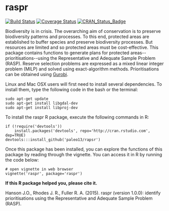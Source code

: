 raspr
============

[![Build Status](https://travis-ci.org/paleo13/raspr.svg?branch=master)](https://travis-ci.org/paleo13/rapsr)
[![Coverage Status](https://codecov.io/github/paleo13/rapsr/coverage.svg?branch=master)](https://codecov.io/github/paleo13/rapsr?branch=master)
[![CRAN_Status_Badge](http://www.r-pkg.org/badges/version/raspr)](http://cran.r-project.org/package=raspr)

Biodiversity is in crisis. The overarching aim of conservation is to preserve biodiversity patterns and processes. To this end, protected areas are established to buffer species and preserve biodiversity processes. But resources are limited and so protected areas must be cost-effective. This package contains functions to generate plans for protected areas--prioritisations--using the Representative and Adequate Sample Problem (RASP). Reserve selection problems are expressed as a mixed linear integer problem (MILP) and solved using exact-algorithm methods. Prioritisations can be obtained using [Gurobi](http://www.gurobi.com/).

Linux and Mac OSX users will first need to install several dependencies. To install them, type the following code in the bash or the terminal:

```
sudo apt-get update
sudo apt-get install libgdal-dev
sudo apt-get install libproj-dev
```

To install the raspr R package, execute the following commands in R:

```
if (!require('devtools'))
	install.packages('devtools', repo='http://cran.rstudio.com', dep=TRUE)
devtools:::install_github('paleo13/rapsr')
```

Once this package has been installed, you can explore the functions of this package by reading through the vignette. You can access it in R by running the code below:

```
# open vignette in web browser
vignette('raspr', package='raspr')
```

**If this R package helped you, please cite it.**

Hanson J.O., Rhodes J. R., Fuller R. A. (2015). raspr (version 1.0.0): identify prioritisations using the Representative and Adequate Sample Problem (RASP).

